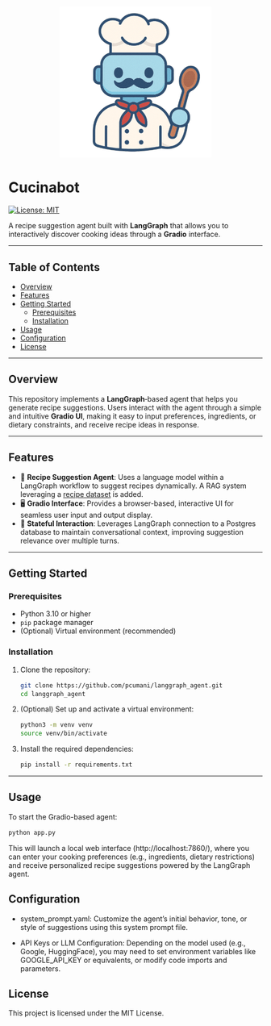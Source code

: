
<p align="center">
    <img src="./assets/logo.png" alt="Cucinabot logo" width="300">
</p>

# Cucinabot


[![License: MIT](https://img.shields.io/badge/License-MIT-green)](LICENSE)

A recipe suggestion agent built with **LangGraph** that allows you to interactively discover cooking ideas through a **Gradio** interface.

---

## Table of Contents

- [Overview](#overview)  
- [Features](#features)  
- [Getting Started](#getting-started)  
  - [Prerequisites](#prerequisites)  
  - [Installation](#installation)  
- [Usage](#usage)  
- [Configuration](#configuration)
- [License](#license)

---

## Overview

This repository implements a **LangGraph**‑based agent that helps you generate recipe suggestions. Users interact with the agent through a simple and intuitive **Gradio UI**, making it easy to input preferences, ingredients, or dietary constraints, and receive recipe ideas in response.

---

## Features

- 🧠 **Recipe Suggestion Agent**: Uses a language model within a LangGraph workflow to suggest recipes dynamically. A RAG system leveraging a [recipe dataset](https://www.kaggle.com/datasets/pes12017000148/food-ingredients-and-recipe-dataset-with-images/versions/1) is added.
- 🖥️ **Gradio Interface**: Provides a browser-based, interactive UI for seamless user input and output display.  
- 🔄 **Stateful Interaction**: Leverages LangGraph connection to a Postgres database to maintain conversational context, improving suggestion relevance over multiple turns.

---

## Getting Started

### Prerequisites

- Python 3.10 or higher  
- `pip` package manager  
- (Optional) Virtual environment (recommended)

### Installation

1. Clone the repository:

    ```bash
    git clone https://github.com/pcumani/langgraph_agent.git
    cd langgraph_agent
    ```

2. (Optional) Set up and activate a virtual environment:

    ```bash
    python3 -m venv venv
    source venv/bin/activate
    ```

3. Install the required dependencies:

    ```bash
    pip install -r requirements.txt
    ```

---

## Usage

To start the Gradio-based agent:

```bash
python app.py

```

This will launch a local web interface (http://localhost:7860/), where you can enter your cooking preferences (e.g., ingredients, dietary restrictions) and receive personalized recipe suggestions powered by the LangGraph agent.

## Configuration
- system_prompt.yaml: Customize the agent’s initial behavior, tone, or style of suggestions using this system prompt file.

- API Keys or LLM Configuration: Depending on the model used (e.g., Google, HuggingFace), you may need to set environment variables like GOOGLE_API_KEY or equivalents, or modify code imports and parameters.

## License
This project is licensed under the MIT License.